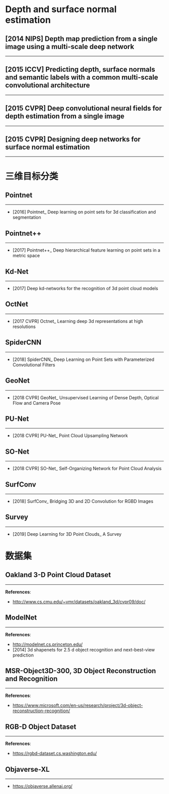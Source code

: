 # Depth and surface normal estimation

## [2014 NIPS] Depth map prediction from a single image using a multi-scale deep network
---

## [2015 ICCV] Predicting depth, surface normals and semantic labels with a common multi-scale convolutional architecture
---

## [2015 CVPR] Deep convolutional neural fields for depth estimation from a single image
---

## [2015 CVPR] Designing deep networks for surface normal estimation
---


# 三维目标分类

## Pointnet
---
- [2016] Pointnet_ Deep learning on point sets for 3d classification and segmentation

## Pointnet++
---
- [2017] Pointnet++_ Deep hierarchical feature learning on point sets in a metric space

## Kd-Net
---
- [2017] Deep kd-networks for the recognition of 3d point cloud models

## OctNet
---
- [2017 CVPR] Octnet_ Learning deep 3d representations at high resolutions

## SpiderCNN
---
- [2018] SpiderCNN_ Deep Learning on Point Sets with Parameterized Convolutional Filters

## GeoNet
---
- [2018 CVPR] GeoNet_ Unsupervised Learning of Dense Depth, Optical Flow and Camera Pose

## PU-Net
---
- [2018 CVPR] PU-Net_ Point Cloud Upsampling Network

## SO-Net
---
- [2018 CVPR] SO-Net_ Self-Organizing Network for Point Cloud Analysis

## SurfConv
---
- [2018] SurfConv_ Bridging 3D and 2D Convolution for RGBD Images

## Survey
---
- [2019] Deep Learning for 3D Point Clouds_ A Survey


# 数据集

## Oakland 3-D Point Cloud Dataset
---
**References**:
- http://www.cs.cmu.edu/~vmr/datasets/oakland_3d/cvpr09/doc/

## ModelNet
----
**References**:
- http://modelnet.cs.princeton.edu/
- [2014] 3d shapenets for 2.5 d object recognition and next-best-view prediction

## MSR-Object3D-300, 3D Object Reconstruction and Recognition
---
**References**:
- https://www.microsoft.com/en-us/research/project/3d-object-reconstruction-recognition/

## RGB-D Object Dataset
---
**References**:
- https://rgbd-dataset.cs.washington.edu/

## Objaverse-XL
----
- https://objaverse.allenai.org/

